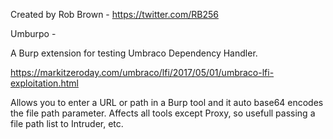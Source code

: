 Created by Rob Brown - https://twitter.com/RB256

Umburpo - 

A Burp extension for testing Umbraco Dependency Handler.

https://markitzeroday.com/umbraco/lfi/2017/05/01/umbraco-lfi-exploitation.html

Allows you to enter a URL or path in a Burp tool and it auto base64 encodes the file path parameter. Affects all tools except Proxy, so usefull passing a file path list to Intruder, etc.
